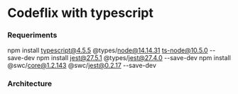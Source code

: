 # Codeflix with typescript

### Requeriments

npm install typescript@4.5.5 @types/node@14.14.31 ts-node@10.5.0 --save-dev
npm install jest@27.5.1 @types/jest@27.4.0 --save-dev
npm install @swc/core@1.2.143 @swc/jest@0.2.17 --save-dev

### Architecture
